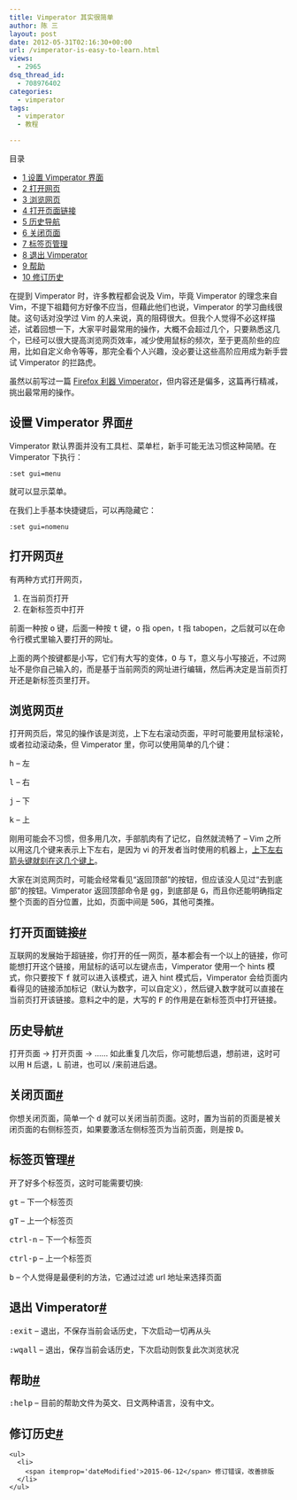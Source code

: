 ```yaml
---
title: Vimperator 其实很简单
author: 陈 三
layout: post
date: 2012-05-31T02:16:30+00:00
url: /vimperator-is-easy-to-learn.html
views:
  - 2965
dsq_thread_id:
  - 708976402
categories:
  - vimperator
tags:
  - vimperator
  - 教程

---
```

<div id="toc_container" class="ml-l u-floatRight pure-u-1-1 pure-u-sm-2-5 toc_white no_bullets">
  <nav id="myaffix">
  
  <p class="toc-title">
    目录
  </p>
  
  <ul class="toc-list nav" role="menu">
    <li class="toc-list__item" role="menuitem">
      <a href="#_Vimperator"><span class="toc_number toc_depth_1">1</span> 设置 Vimperator 界面</a>
    </li>
    <li class="toc-list__item" role="menuitem">
      <a href="#i"><span class="toc_number toc_depth_1">2</span> 打开网页</a>
    </li>
    <li class="toc-list__item" role="menuitem">
      <a href="#i-2"><span class="toc_number toc_depth_1">3</span> 浏览网页</a>
    </li>
    <li class="toc-list__item" role="menuitem">
      <a href="#i-3"><span class="toc_number toc_depth_1">4</span> 打开页面链接</a>
    </li>
    <li class="toc-list__item" role="menuitem">
      <a href="#i-4"><span class="toc_number toc_depth_1">5</span> 历史导航</a>
    </li>
    <li class="toc-list__item" role="menuitem">
      <a href="#i-5"><span class="toc_number toc_depth_1">6</span> 关闭页面</a>
    </li>
    <li class="toc-list__item" role="menuitem">
      <a href="#i-6"><span class="toc_number toc_depth_1">7</span> 标签页管理</a>
    </li>
    <li class="toc-list__item" role="menuitem">
      <a href="#_Vimperator-2"><span class="toc_number toc_depth_1">8</span> 退出 Vimperator</a>
    </li>
    <li class="toc-list__item" role="menuitem">
      <a href="#i-7"><span class="toc_number toc_depth_1">9</span> 帮助</a>
    </li>
    <li class="toc-list__item" role="menuitem">
      <a href="#i-8"><span class="toc_number toc_depth_1">10</span> 修订历史</a>
    </li>
  </ul></nav>
</div>

<div class="">
  <p>
    在提到 Vimperator 时，许多教程都会说及 Vim，毕竟 Vimperator 的理念来自 Vim，不提下祖籍何方好像不应当，但藉此他们也说，Vimperator 的学习曲线很陡。这句话对没学过 Vim 的人来说，真的阻碍很大。但我个人觉得不必这样描述，试着回想一下，大家平时最常用的操作，大概不会超过几个，只要熟悉这几个，已经可以很大提高浏览网页效率，减少使用鼠标的频次，至于更高阶些的应用，比如自定义命令等等，那完全看个人兴趣，没必要让这些高阶应用成为新手尝试 Vimperator 的拦路虎。
  </p>
  
  <p>
    虽然以前写过一篇 <a href="http://www.zfanw.com/blog/vimperator-firefox.html" title="打开文章">Firefox 利器 Vimperator</a>，但内容还是偏多，这篇再行精减，挑出最常用的操作。
  </p>
  
  <h2 class="storycontent-h2">
    <span id="_Vimperator">设置 Vimperator 界面</span><a title="标题链接地址" class="u-floatRight hidden" id="hey_Vimperator" href="#_Vimperator"><span class="" aria-hidden="true">#</span></a>
  </h2>
  
  <p>
    Vimperator 默认界面并没有工具栏、菜单栏，新手可能无法习惯这种简陋。在 Vimperator 下执行：
  </p>
  
  <pre><code>:set gui=menu
</code></pre>
  
  <p>
    就可以显示菜单。
  </p>
  
  <p>
    在我们上手基本快捷键后，可以再隐藏它：
  </p>
  
  <pre><code>:set gui=nomenu
</code></pre>
  
  <h2 class="storycontent-h2">
    <span id="i">打开网页</span><a title="标题链接地址" class="u-floatRight hidden" id="heyi" href="#i"><span class="" aria-hidden="true">#</span></a>
  </h2>
  
  <p>
    有两种方式打开网页，
  </p>
  
  <ol>
    <li>
      在当前页打开
    </li>
    <li>
      在新标签页中打开
    </li>
  </ol>
  
  <p>
    前面一种按 <kbd>o</kbd> 键，后面一种按 <kbd>t</kbd> 键，o 指 open，t 指 tabopen，之后就可以在命令行模式里输入要打开的网址。
  </p>
  
  <p>
    上面的两个按键都是小写，它们有大写的变体，<kbd>O</kbd> 与 <kbd>T</kbd>，意义与小写接近，不过网址不是你自己输入的，而是基于当前网页的网址进行编辑，然后再决定是当前页打开还是新标签页里打开。
  </p>
  
  <h2 class="storycontent-h2">
    <span id="i-2">浏览网页</span><a title="标题链接地址" class="u-floatRight hidden" id="heyi-2" href="#i-2"><span class="" aria-hidden="true">#</span></a>
  </h2>
  
  <p>
    打开网页后，常见的操作该是浏览，上下左右滚动页面，平时可能要用鼠标滚轮，或者拉动滚动条，但 Vimperator 里，你可以使用简单的几个键：
  </p>
  
  <p>
    <kbd>h</kbd> &#8211; 左
  </p>
  
  <p>
    <kbd>l</kbd> &#8211; 右
  </p>
  
  <p>
    <kbd>j</kbd> &#8211; 下
  </p>
  
  <p>
    <kbd>k</kbd> &#8211; 上
  </p>
  
  <p>
    刚用可能会不习惯，但多用几次，手部肌肉有了记忆，自然就流畅了 &#8211; Vim 之所以用这几个键来表示上下左右，是因为 vi 的开发者当时使用的机器上，<a href="http://www.catonmat.net/blog/why-vim-uses-hjkl-as-arrow-keys/" title="vim 的 hljk 移动的由来">上下左右箭头键就刻在这几个键上</a>。
  </p>
  
  <p>
    大家在浏览网页时，可能会经常看见“返回顶部”的按钮，但应该没人见过“去到底部”的按钮。Vimperator 返回顶部命令是 <kbd>gg</kbd>，到底部是 <kbd>G</kbd>，而且你还能明确指定整个页面的百分位置，比如，页面中间是 <kbd>50G</kbd>，其他可类推。
  </p>
  
  <h2 class="storycontent-h2">
    <span id="i-3">打开页面链接</span><a title="标题链接地址" class="u-floatRight hidden" id="heyi-3" href="#i-3"><span class="" aria-hidden="true">#</span></a>
  </h2>
  
  <p>
    互联网的发展始于超链接，你打开的任一网页，基本都会有一个以上的链接，你可能想打开这个链接，用鼠标的话可以左键点击，Vimperator 使用一个 hints 模式，你只要按下 <kbd>f</kbd> 就可以进入该模式，进入 hint 模式后，Vimperator 会给页面内看得见的链接添加标记（默认为数字，可以自定义），然后键入数字就可以直接在当前页打开该链接。意料之中的是，大写的 <kbd>F</kbd> 的作用是在新标签页中打开链接。
  </p>
  
  <h2 class="storycontent-h2">
    <span id="i-4">历史导航</span><a title="标题链接地址" class="u-floatRight hidden" id="heyi-4" href="#i-4"><span class="" aria-hidden="true">#</span></a>
  </h2>
  
  <p>
    打开页面 -> 打开页面 -> &#8230;&#8230; 如此重复几次后，你可能想后退，想前进，这时可以用 <kbd>H</kbd> 后退，<kbd>L</kbd> 前进，也可以 <ctrl-i>/<ctrl-o>来前进后退。
  </p>
  
  <h2 class="storycontent-h2">
    <span id="i-5">关闭页面</span><a title="标题链接地址" class="u-floatRight hidden" id="heyi-5" href="#i-5"><span class="" aria-hidden="true">#</span></a>
  </h2>
  
  <p>
    你想关闭页面，简单一个 <kbd>d</kbd> 就可以关闭当前页面。这时，置为当前的页面是被关闭页面的右侧标签页，如果要激活左侧标签页为当前页面，则是按 <kbd>D</kbd>。
  </p>
  
  <h2 class="storycontent-h2">
    <span id="i-6">标签页管理</span><a title="标题链接地址" class="u-floatRight hidden" id="heyi-6" href="#i-6"><span class="" aria-hidden="true">#</span></a>
  </h2>
  
  <p>
    开了好多个标签页，这时可能需要切换:
  </p>
  
  <p>
    <kbd>gt</kbd> &#8211; 下一个标签页
  </p>
  
  <p>
    <kbd>gT</kbd> &#8211; 上一个标签页
  </p>
  
  <p>
    <kbd>ctrl-n</kbd> &#8211; 下一个标签页
  </p>
  
  <p>
    <kbd>ctrl-p</kbd> &#8211; 上一个标签页
  </p>
  
  <p>
    <kbd>b</kbd> &#8211; 个人觉得是最便利的方法，它通过过滤 url 地址来选择页面
  </p>
  
  <h2 class="storycontent-h2">
    <span id="_Vimperator-2">退出 Vimperator</span><a title="标题链接地址" class="u-floatRight hidden" id="hey_Vimperator-2" href="#_Vimperator-2"><span class="" aria-hidden="true">#</span></a>
  </h2>
  
  <p>
    <kbd>:exit</kbd> &#8211; 退出，不保存当前会话历史，下次启动一切再从头
  </p>
  
  <p>
    <kbd>:wqall</kbd> &#8211; 退出，保存当前会话历史，下次启动则恢复此次浏览状况
  </p>
  
  <h2 class="storycontent-h2">
    <span id="i-7">帮助</span><a title="标题链接地址" class="u-floatRight hidden" id="heyi-7" href="#i-7"><span class="" aria-hidden="true">#</span></a>
  </h2>
  
  <p>
    <kbd>:help</kbd> &#8211; 目前的帮助文件为英文、日文两种语言，没有中文。
  </p>
  
  <div class='timeline'>
    <h2 class="storycontent-h2">
      <span id="i-8">修订历史</span><a title="标题链接地址" class="u-floatRight hidden" id="heyi-8" href="#i-8"><span class="" aria-hidden="true">#</span></a>
    </h2>
    
    <ul>
      <li>
        <span itemprop='dateModified'>2015-06-12</span> 修订错误，改善排版
      </li>
    </ul>
  </div>
</div>